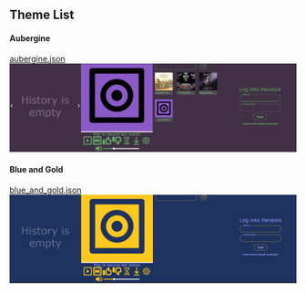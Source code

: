 ## Theme List
#### Aubergine
<a href="themes/aubergine/aubergine.json" download="aubergine.json">aubergine.json</a>
<img src="themes/aubergine/aubergine.png" />

#### Blue and Gold
<a href="themes/blue_and_gold/blue_and_gold.json" download="blue_and_gold.json">blue_and_gold.json</a>
<img src="themes/blue_and_gold/blue_and_gold.png" />
